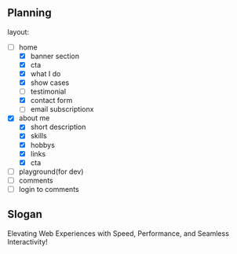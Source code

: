 ## Planning

layout:

- [ ]   home
    - [x]   banner section
    - [x]   cta
    - [x]   what I do
    - [x]   show cases
    - [ ]   testimonial
    - [x]   contact form
    - [ ]   email subscriptionx
- [x]   about me
    - [x]   short description
    - [x]   skills
    - [x]   hobbys
    - [x]   links
    - [x]   cta
- [ ]   playground(for dev)
- [ ]   comments
- [ ]   login to comments

## Slogan

Elevating Web Experiences with Speed, Performance, and Seamless Interactivity!
